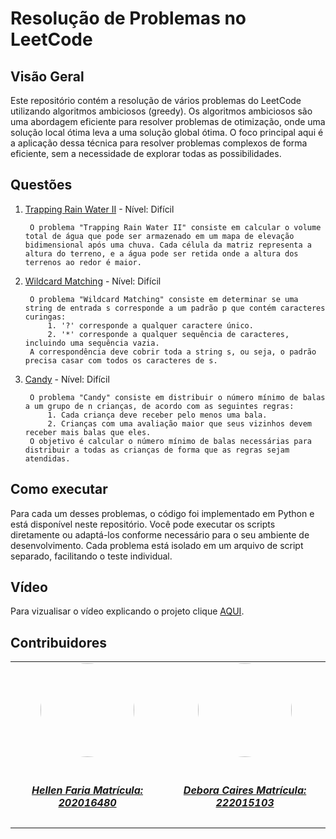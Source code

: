 # Resolução de Problemas no LeetCode

## Visão Geral
Este repositório contém a resolução de vários problemas do LeetCode utilizando algoritmos ambiciosos (greedy). Os algoritmos ambiciosos são uma abordagem eficiente para resolver problemas de otimização, onde uma solução local ótima leva a uma solução global ótima. O foco principal aqui é a aplicação dessa técnica para resolver problemas complexos de forma eficiente, sem a necessidade de explorar todas as possibilidades.

## Questões
1. [Trapping Rain Water II](https://leetcode.com/problems/trapping-rain-water-ii/?envType=daily-question&envId=2025-01-19) - Nível: Difícil

        O problema "Trapping Rain Water II" consiste em calcular o volume total de água que pode ser armazenado em um mapa de elevação bidimensional após uma chuva. Cada célula da matriz representa a altura do terreno, e a água pode ser retida onde a altura dos terrenos ao redor é maior.

2. [Wildcard Matching](https://leetcode.com/problems/wildcard-matching/description/) - Nível: Difícil

        O problema "Wildcard Matching" consiste em determinar se uma string de entrada s corresponde a um padrão p que contém caracteres curingas:
            1. '?' corresponde a qualquer caractere único.
            2. '*' corresponde a qualquer sequência de caracteres, incluindo uma sequência vazia.
        A correspondência deve cobrir toda a string s, ou seja, o padrão precisa casar com todos os caracteres de s.

3. [Candy](https://leetcode.com/problems/candy/description/) - Nível: Difícil

        O problema "Candy" consiste em distribuir o número mínimo de balas a um grupo de n crianças, de acordo com as seguintes regras:
            1. Cada criança deve receber pelo menos uma bala.
            2. Crianças com uma avaliação maior que seus vizinhos devem receber mais balas que eles.
        O objetivo é calcular o número mínimo de balas necessárias para distribuir a todas as crianças de forma que as regras sejam atendidas.

## Como executar
Para cada um desses problemas, o código foi implementado em Python e está disponível neste repositório. Você pode executar os scripts diretamente ou adaptá-los conforme necessário para o seu ambiente de desenvolvimento. Cada problema está isolado em um arquivo de script separado, facilitando o teste individual.

## Vídeo
Para vizualisar o vídeo explicando o projeto clique [AQUI](https://youtu.be/vWULKEZjIo8).

## Contribuidores
<center>
<table style="margin-left: auto; margin-right: auto;">
    <tr>
        <td align="center">
            <a href="https://github.com/Hellen159">
                <img style="border-radius: 50%;" src="https://github.com/Hellen159.png" width="150px;"/>
                <h5 class="text-center"> <br> Hellen Faria Matrícula: 202016480 </h5>
            </a>
        </td>
      <td align="center">
            <a href="https://github.com/deboracaires">
                <img style="border-radius: 50%;" src="https://github.com/deboracaires.png" width="150px;"/>
                <h5 class="text-center"> <br> Debora Caires Matrícula: 222015103</h5>
            </a>
        </td>
    </tr>
</table>